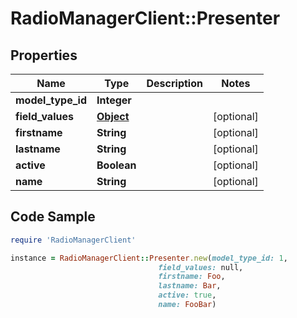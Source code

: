 # RadioManagerClient::Presenter

## Properties

Name | Type | Description | Notes
------------ | ------------- | ------------- | -------------
**model_type_id** | **Integer** |  | 
**field_values** | [**Object**](.md) |  | [optional] 
**firstname** | **String** |  | [optional] 
**lastname** | **String** |  | [optional] 
**active** | **Boolean** |  | [optional] 
**name** | **String** |  | [optional] 

## Code Sample

```ruby
require 'RadioManagerClient'

instance = RadioManagerClient::Presenter.new(model_type_id: 1,
                                 field_values: null,
                                 firstname: Foo,
                                 lastname: Bar,
                                 active: true,
                                 name: FooBar)
```



